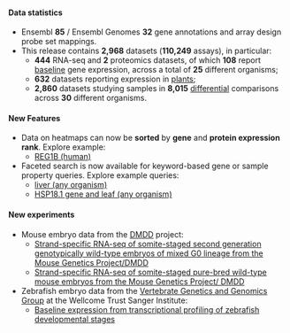 #### Data statistics

- Ensembl **85** / Ensembl Genomes **32** gene annotations and array design probe set mappings.
- This release contains **2,968** datasets (**110,249** assays), in particular:
    - **444** RNA-seq and **2** proteomics datasets, of which **108** report [baseline](https://www.ebi.ac.uk/gxa/baseline/experiments) gene expression, across a total of **25** different organisms;
    - **632** datasets reporting expression in [plants](https://www.ebi.ac.uk/gxa/plant/experiments);
    - **2,860** datasets studying samples in **8,015** [differential](https://www.ebi.ac.uk/gxa/help/index.html#differential-expression) comparisons across **30** different organisms.

#### New Features

- Data on heatmaps can now be **sorted** by **gene** and **protein expression rank**. Explore example:
    - [REG1B (human)](https://www.ebi.ac.uk/gxa/genes/ENSG00000172023)
- Faceted search is now available for keyword-based gene or sample property queries. Explore example queries:
    - [ liver (any organism)](https://www.ebi.ac.uk/gxa/query?geneQuery=%5B%5D&organism=&conditionQuery=%5B%7B%22value%22%3A%22liver%22%7D%5D&bs=%7B%22homo%20sapiens%22%3A%5B%22ORGANISM_PART%22%5D%2C%22bos%20taurus%22%3A%5B%22ORGANISM_PART%22%5D%2C%22gallus%20gallus%22%3A%5B%22ORGANISM_PART%22%5D%2C%22macaca%20mulatta%22%3A%5B%22ORGANISM_PART%22%5D%2C%22monodelphis%20domestica%22%3A%5B%22ORGANISM_PART%22%5D%2C%22mus%20musculus%22%3A%5B%22ORGANISM_PART%22%5D%2C%22ovis%20aries%22%3A%5B%22ORGANISM_PART%22%5D%2C%22papio%20anubis%22%3A%5B%22ORGANISM_PART%22%5D%2C%22rattus%20norvegicus%22%3A%5B%22ORGANISM_PART%22%5D%2C%22xenopus%20tropicalis%22%3A%5B%22ORGANISM_PART%22%5D%7D&ds=%7B%22kingdom%22%3A%5B%22animals%22%5D%7D#baseline)
    - [ HSP18.1 gene and leaf (any organism)](https://www.ebi.ac.uk/gxa/query?geneQuery=%5B%7B%22value%22%3A%22HSP18.1%22%7D%5D&organism=&conditionQuery=%5B%7B%22value%22%3A%22leaf%22%7D%5D&bs=%7B%22arabidopsis%20thaliana%22%3A%5B%22ORGANISM_PART%22%5D%2C%22oryza%20sativa%22%3A%5B%22ORGANISM_PART%22%5D%7D&ds=%7B%22kingdom%22%3A%5B%22plants%22%5D%7D#baseline)

#### New experiments

- Mouse embryo data from the [DMDD](http://dmdd.org.uk) project:
    - [Strand-specific RNA-seq of somite-staged second generation genotypically wild-type embryos of mixed G0 lineage from the Mouse Genetics Project/DMDD](https://www.ebi.ac.uk/gxa/experiments/E-ERAD-401)
    - [Strand-specific RNA-seq of somite-staged pure-bred wild-type mouse embryos from the Mouse Genetics Project/ DMDD](https://www.ebi.ac.uk/gxa/experiments/E-ERAD-499)
- Zebrafish embryo data from the [Vertebrate Genetics and Genomics Group](http://www.sanger.ac.uk/science/groups/vertebrate-genetics-and-genomics) at the Wellcome Trust Sanger Institute:
    - [Baseline expression from transcriptional profiling of zebrafish developmental stages](https://www.ebi.ac.uk/gxa/experiments/E-ERAD-475)
